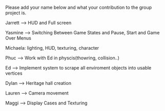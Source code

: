 Please add your name below and what your contribution to the group project is.

Jarrett --> HUD and Full screen

Yasmine --> Switching Between Game States and Pause, Start and Game Over Menus

Michaela: lighting, HUD, texturing, character

Phuc --> Work with Ed in physcis(thowring, collision..)

Ed   --> Implement system to scrape all enviroment objects into usable vertices

Dylan --> Heritage hall creation

Lauren --> Camera movement

Maggi --> Display Cases and Texturing
